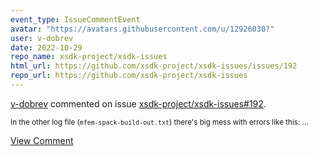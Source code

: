 ```yaml
---
event_type: IssueCommentEvent
avatar: "https://avatars.githubusercontent.com/u/12926030?"
user: v-dobrev
date: 2022-10-29
repo_name: xsdk-project/xsdk-issues
html_url: https://github.com/xsdk-project/xsdk-issues/issues/192
repo_url: https://github.com/xsdk-project/xsdk-issues
---
```


<a href='https://github.com/v-dobrev' target='_blank'>v-dobrev</a> commented on issue <a href='https://github.com/xsdk-project/xsdk-issues/issues/192' target='_blank'>xsdk-project/xsdk-issues#192</a>.

<small>In the other log file (`mfem-spack-build-out.txt`) there's big mess with errors like this:...</small>

<a href='https://github.com/xsdk-project/xsdk-issues/issues/192' target='_blank'>View Comment</a>